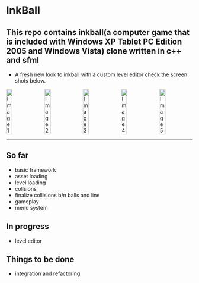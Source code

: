 
 # InkBall
## This repo contains inkball(a computer game that is included with Windows XP Tablet PC Edition 2005 and Windows Vista) clone written in c++ and sfml 

- A fresh new look to inkball with a custom level editor check the screen shots below.

<div style="display: flex; justify-content: space-between; max-width: 1200px; margin: 0 auto;">
    <img src="https://github.com/Yosef-6/InkBall/assets/95920190/5205e08c-c2af-4d86-ade6-af17a6aa2a8a" alt="Image 1" width="18%">
    <img src="https://github.com/Yosef-6/InkBall/assets/95920190/549c7985-dbd1-4dab-a16f-ff6495e4859f" alt="Image 2" width="18%">
    <img src="https://github.com/Yosef-6/InkBall/assets/95920190/e3ac0d8c-4353-40d9-bbb7-a0ddade7f321" alt="Image 3" width="18%">
    <img src="https://github.com/Yosef-6/InkBall/assets/95920190/38291e42-fba3-439d-8424-f1bee7e4d690" alt="Image 4" width="18%">
    <img src="https://github.com/Yosef-6/InkBall/assets/95920190/d23d5fd7-3df6-48e1-b3da-816218a98322" alt="Image 5" width="18%">
</div>

---
## So far
- basic framework
- asset loading
- level loading 
- collsions 
- finalize collisions b/n balls and line
- gameplay
- menu system
## In progress
- level editor
## Things to be done
- integration and refactoring


